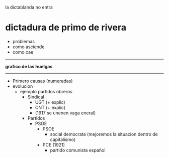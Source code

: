 la dictablanda no entra

# dictadura de primo de rivera
- problemas
- como asciende
- como cae
___
**grafico de las huelgas**
___
- Primero causas (numeradas)
- evolucion
	- ejemplo partidos obreros
		- Sindical
			- UGT (+ explic)
			- CNT (+ explic)
			- (1917 se unenen vaga eneral)
		- Partidos
			- PSOE
				- PSOE
					- social democrata (mejoremos la situacion dentro de capitalismo)
				- PCE (1921)
					- partido comunista español